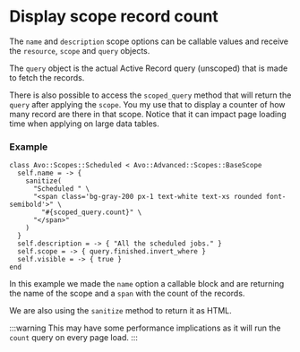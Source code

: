 # Display scope record count

The `name` and `description` scope options can be callable values and receive the `resource`, `scope` and `query` objects.

The `query` object is the actual Active Record query (unscoped) that is made to fetch the records.

There is also possible to access the `scoped_query` method that will return the `query` after applying the `scope`.
You my use that to display a counter of how many record are there in that scope. Notice that it can impact page loading time when applying on large data tables.

### Example

```ruby{2-9}
class Avo::Scopes::Scheduled < Avo::Advanced::Scopes::BaseScope
  self.name = -> {
    sanitize(
      "Scheduled " \
      "<span class='bg-gray-200 px-1 text-white text-xs rounded font-semibold'>" \
        "#{scoped_query.count}" \
      "</span>"
    )
  }
  self.description = -> { "All the scheduled jobs." }
  self.scope = -> { query.finished.invert_where }
  self.visible = -> { true }
end
```

In this example we made the `name` option a callable block and are returning the name of the scope and a `span` with the count of the records.

We are also using the `sanitize` method to return it as HTML.

:::warning
This may have some performance implications as it will run the `count` query on every page load.
:::
